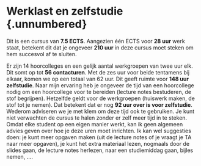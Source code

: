 # Werklast en zelfstudie {.unnumbered}

Dit is een cursus van **7.5 ECTS**. Aangezien één ECTS voor **28 uur** werk
staat, betekent dit dat je ongeveer **210 uur** in deze cursus moet steken om
hem succesvol af te sluiten.

Er zijn 14 hoorcolleges en een gelijk aantal werkgroepen van twee uur elk. Dit
somt op tot **56 contacturen**. Met de zes uur voor beide tentamens bij elkaar,
komen we op een totaal van 62 uur. Dit geeft ruimte voor **148 uur
zelfstudie**. Naar mijn ervaring heb je ongeveer de tijd van een hoorcollege
nodig om een hoorcollege voor te bereiden (lecture notes bestuderen, de stof
begrijpen). Hetzelfde geldt voor de werkgroepen (huiswerk maken, de stof tot je
nemen). Dat betekent dat er nog **92 uur over is voor zelfstudie**. Wederom
adviseren we je met klem om deze tijd ook te gebruiken. Je kunt niet verwachten
de cursus te halen zonder er zelf meer tijd in te steken. Omdat elke student op
een eigen manier werkt, kan ik geen algemeen advies geven over hoe je deze uren
moet inrichten. Ik kan wel suggesties doen: je kunt meer opgaven maken (uit de
lecture notes of je vraagt je TA naar meer opgaven), je kunt het extra
materiaal lezen, nogmaals door de slides gaan, de lecture notes herlezen, naar
een studiemiddag gaan, bijles nemen, ....
